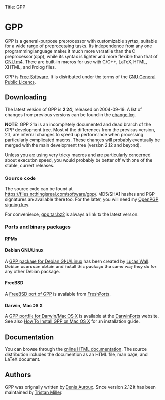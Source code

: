 Title: GPP

# GPP

GPP is a general-purpose preprocessor with customizable syntax, suitable
for a wide range of preprocessing tasks. Its independence from any one
programming language makes it much more versatile than the C
preprocessor (cpp), while its syntax is lighter and more flexible than
that of [GNU m4](https://www.gnu.org/software/m4/). There are built-in
macros for use with C/C++, LaTeX, HTML, XHTML, and Prolog files.

GPP is [Free Software](https://www.gnu.org/philosophy/free-sw.html). It
is distributed under the terms of the [GNU General Public
Licence](https://www.gnu.org/copyleft/gpl.html).

Downloading
-----------

The latest version of GPP is **2.24**, released on 2004-09-19. A list of
changes from previous versions can be found in the [change
log](https://files.nothingisreal.com/software/gpp/NEWS).

**NOTE:** GPP 2.1a is an incompletely documented and dead branch of the
GPP development tree. Most of the differences from the previous version,
2.1, are internal changes to speed up performance when processing
particularly complicated macros. These changes will probably eventually
be merged with the main development tree (version 2.12 and beyond).

Unless you are using very tricky macros and are particularly concerned
about execution speed, you would probably be better off with one of the
stable, current releases.

### Source code

The source code can be found at
[<https://files.nothingisreal.com/software/gpp/>](https://files.nothingisreal.com/software/gpp/).
MD5/SHA1 hashes and PGP signatures are available there too. For the
latter, you will need my [OpenPGP signing
key](/BF8A2EE4.txt).

For convenience,
[gpp.tar.bz2](https://files.nothingisreal.com/software/gpp/gpp.tar.bz2)
is always a link to the latest version.

### Ports and binary packages

#### RPMs

#### Debian GNU/Linux

A [GPP package for Debian GNU/Linux](http://packages.debian.org/gpp) has
been created by [Lucas Wall](http://www.kadath.com.ar/). Debian users
can obtain and install this package the same way they do for any other
Debian package.

#### FreeBSD

A [FreeBSD port of GPP](http://www.freshports.org/textproc/gpp/) is
available from [FreshPorts](http://www.freshports.org).

#### Darwin, Mac OS X

A [GPP portfile for Darwin/Mac OS
X](http://darwinports.opendarwin.org/darwinports/dports/lang/gpp/Portfile)
is available at the [DarwinPorts](http://darwinports.opendarwin.org/)
website. See also [How To Install GPP on Mac OS
X](http://gpp.darwinports.com/) for an installation guide.

Documentation
-------------

You can browse through the [online HTML
documentation](https://files.nothingisreal.com/software/gpp/gpp.html).
The source distribution includes the documention as an HTML file, man
page, and LaTeX document.

Authors
-------

GPP was originally written by [Denis
Auroux](http://www-math.mit.edu/~auroux/). Since version 2.12 it has
been maintained by [Tristan Miller](/).
